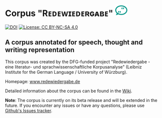 

# Corpus "Rᴇᴅᴇᴡɪᴇᴅᴇʀɢᴀʙᴇ" <img src="resources/docs/redewiedergabe_logo.png" width="40" height="40"/>

[![DOI](https://zenodo.org/badge/DOI/10.5281/zenodo.2635192.svg)](https://doi.org/10.5281/zenodo.2635192)
 [![License: CC BY-NC-SA 4.0](https://img.shields.io/badge/License-CC%20BY--NC--SA%204.0-lightgrey.svg)](https://creativecommons.org/licenses/by-nc-sa/4.0/)

## A corpus annotated for speech, thought and writing representation

This corpus was created by the DFG-funded project "Redewiedergabe - eine literatur- und sprachwissenschaftliche Korpusanalyse" (Leibniz Institute for the German Language / University of Würzburg). 

Homepage: www.redewiedergabe.de

Detailed information about the corpus can be found in the [Wiki](https://github.com/redewiedergabe/corpus/wiki/The-%22Redewiedergabe%22-corpus).

**Note**: The corpus is currently on its beta release and will be extended in the future. If you encounter any issues or have any questions, please use [Github's Issues tracker](https://github.com/redewiedergabe/corpus/issues).
